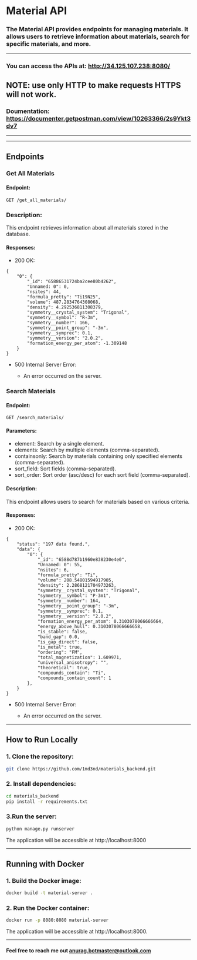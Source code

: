 # Material API
### The Material API provides endpoints for managing materials. It allows users to retrieve information about materials, search for specific materials, and more.
---
### You can access the APIs at:  http://34.125.107.238:8080/ 
## NOTE: use only HTTP to make requests HTTPS will not work.

### Doumentation: https://documenter.getpostman.com/view/10263366/2s9Ykt3dv7

---
---
## Endpoints
### Get All Materials
#### Endpoint:
```
GET /get_all_materials/
```
### Description:
This endpoint retrieves information about all materials stored in the database.

#### Responses:
- 200 OK:
```
{
    "0": {
        "_id": "65886531724ba2cee80b4262",
        "Unnamed: 0": 0,
        "nsites": 44,
        "formula_pretty": "Ti19N25",
        "volume": 487.2834764308068,
        "density": 4.292536811308379,
        "symmetry__crystal_system": "Trigonal",
        "symmetry__symbol": "R-3m",
        "symmetry__number": 166,
        "symmetry__point_group": "-3m",
        "symmetry__symprec": 0.1,
        "symmetry__version": "2.0.2",
        "formation_energy_per_atom": -1.309148
    }
}
```
- 500 Internal Server Error:

    - An error occurred on the server.

### Search Materials
#### Endpoint:
```
GET /search_materials/
```

#### Parameters:
- element: Search by a single element.
- elements: Search by multiple elements (comma-separated).
- containsonly: Search by materials containing only specified elements (comma-separated).
- sort_field: Sort fields (comma-separated).
- sort_order: Sort order (asc/desc) for each sort field (comma-separated).

#### Description:
This endpoint allows users to search for materials based on various criteria.

#### Responses:
- 200 OK:
```
{
    "status": "197 data found.",
    "data": {
        "0": {
            "_id": "6588d787b1960e838230e4e0",
            "Unnamed: 0": 55,
            "nsites": 6,
            "formula_pretty": "Ti",
            "volume": 208.54801594917905,
            "density": 2.2868121704973263,
            "symmetry__crystal_system": "Trigonal",
            "symmetry__symbol": "P-3m1",
            "symmetry__number": 164,
            "symmetry__point_group": "-3m",
            "symmetry__symprec": 0.1,
            "symmetry__version": "2.0.2",
            "formation_energy_per_atom": 0.3103078066666664,
            "energy_above_hull": 0.3103078066666658,
            "is_stable": false,
            "band_gap": 0.0,
            "is_gap_direct": false,
            "is_metal": true,
            "ordering": "FM",
            "total_magnetization": 1.609971,
            "universal_anisotropy": "",
            "theoretical": true,
            "compounds_contain": "Ti",
            "compounds_contain_count": 1
        },
    }
}
```

- 500 Internal Server Error:

    - An error occurred on the server.
---
## How to Run Locally

### 1. Clone the repository:
```bash
git clone https://github.com/1md3nd/materials_backend.git
```

### 2. Install dependencies:

```bash
cd materials_backend
pip install -r requirements.txt
```
### 3.Run the server:
```bash
python manage.py runserver
```
The application will be accessible at http://localhost:8000

---

## Running with Docker
### 1. Build the Docker image:
```bash
docker build -t material-server .
```

### 2. Run the Docker container:

```bash
docker run -p 8080:8080 material-server
```
The application will be accessible at http://localhost:8000.

---

 #### Feel free to reach me out anurag.botmaster@outlook.com

